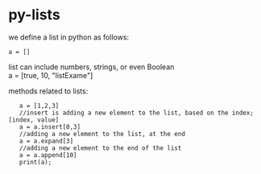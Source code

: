 # py-lists



we define a list in python as follows:

    a = []
list can include numbers, strings, or even Boolean     
    a = [true, 10, "listExame"]


methods related to lists:

       a = [1,2,3]
       //insert is adding a new element to the list, based on the index; [index, value]
       a = a.insert[0,3]
       //adding a new element to the list, at the end 
       a = a.expand[3]
       //adding a new element to the end of the list 
       a = a.append[10]
       print(a);
